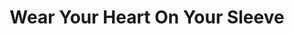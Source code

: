---
title: "Wear Your Heart On Your Sleeve"
url: /brighouse/wear-your-heart-on-your-sleeve/
shop: clothes
---